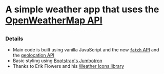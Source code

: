 # A simple weather app that uses the [OpenWeatherMap API](https://openweathermap.org/current)

##


### Details

- Main code is built using vanilla JavaScript and the new [`fetch` API](https://developer.mozilla.org/en-US/docs/Web/API/Fetch_API/Using_Fetch) and the [geolocation API](https://developer.mozilla.org/en-US/docs/Web/API/Geolocation/Using_geolocation)
- Basic styling using [Bootstrap's Jumbotron](https://getbootstrap.com/docs/3.3/components/#jumbotron)
- Thanks to Erik Flowers and his [Weather Icons library](https://github.com/erikflowers/weather-icons)
